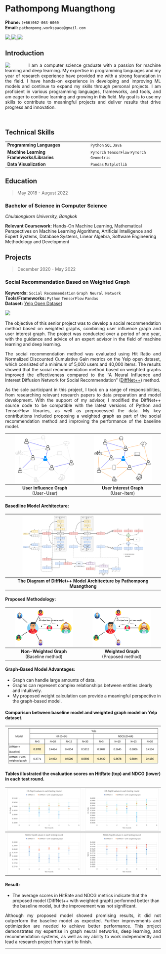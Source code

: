 # Pathompong Muangthong
**Phone:** `(+66)062-063-6060` <br/>
**Email:** `pathompong.workspace@gmail.com` <br/>

<p align="left">

<a href="mailto:pathompong.workspace@gmail.com">
    <img src="https://img.shields.io/badge/-Email-red?style=square&logo=gmail&logoColor=white">
</a>
<a href="https://www.linkedin.com/in/pathompong-muangthong/">
    <img src="https://img.shields.io/badge/-LinkedIn-blue?style=square&logo=linkedin">
</a>
<a href="https://github.com/p4zaa/Social-Recommendation-Based-on-Weighted-Graph">
    <img src="https://img.shields.io/badge/GitHub-@p4zaa-2A9DF4?style=square&logo=github">
</a>  

## Introduction
<img align="left" src="https://cdn-icons-png.flaticon.com/512/5463/5463661.png" width="15%"/>

<p align='justify'>
I am a computer science graduate with a passion for machine learning and deep learning. My expertise in programming languages and my year of research experience have provided me with a strong foundation in the field. I have hands-on experience in developing and improving ML models and continue to expand my skills through personal projects. I am proficient in various programming languages, frameworks, and tools, and am eager to continue learning and growing in this field. My goal is to use my skills to contribute to meaningful projects and deliver results that drive progress and innovation. <br/>
</p>
<br clear="left"/>

## Technical Skills
| | |
| --- | --- |
| **Programming Languages** | `Python` `SQL` `Java` |
| **Machine Learning Frameworks/Libraries** | `PyTorch` `TensorFlow` `PyTorch Geometric` |
| **Data Visualization** | `Pandas` `Matplotlib` |

## Education
> May 2018 - August 2022
### Bachelor of Science in Computer Science
*Chulalongkorn University, Bangkok* <br/>

**Relevant Coursework:** Hands-On Machine Learning, Mathematical Perspectives on Machine Learning Algorithms, Artificial Intelligence and Expert Systems, Database Systems, Linear Algebra, Software Engineering Methodology and Development <br/>

## Projects
> December 2020 - May 2022
### Social Recommendation Based on Weighted Graph
**Keywords:** `Social Recommendation` `Graph Neural Network` <br/>
**Tools/Frameworks:** `Python` `TensorFlow` `Pandas` <br/>
**Dataset:** [Yelp Open Dataset](https://www.yelp.com/dataset) <br/>

<p align="left">

<a href="https://github.com/p4zaa/Social-Recommendation-Based-on-Weighted-Graph">
    <img src="https://img.shields.io/badge/-GitHub-black?style=square&logo=github">
</a>  

<p align="justify">
The objective of this senior project was to develop a social recommendation method based on weighted graphs, combining user influence graph and user interest graph. The project was conducted over a period of one year, with the guidance and advice of an expert advisor in the field of machine learning and deep learning. <br/>
</p>

<p align="justify">
The social recommendation method was evaluated using Hit Ratio and Normalized Discounted Cumulative Gain metrics on the Yelp open dataset, which consisted of a minimum of 5,000 users and 40,000 items. The results showed that the social recommendation method based on weighted graphs improved the effectiveness compared to the “A Neural Influence and Interest Diffusion Network for Social Recommendation” (<a href='https://arxiv.org/abs/2002.00844' >DiffNet++</a>) method. <br/>
</p>

<p align="justify">
As the sole participant in this project, I took on a range of responsibilities, from researching relevant research papers to data preparation and model development. With the support of my advisor, I modified the DiffNet++ source code to be compatible with the latest versions of Python and TensorFlow libraries, as well as preprocessed the data. My key contributions included proposing a weighted graph as part of the social recommendation method and improving the performance of the baseline model. <br/>
</p>

| <img align="center" src="img/fig1.png" width="80%"/> | <img align="center" src="img/fig2.png" width="80%"/> |
|:-----------:|:-----------:|
|**User Influence Graph**<br/>(User-User)|**User Interest Graph**<br/>(User-Item)|

#### Basedline Model Architecture:
| <img align="center" src="img/DiffNet++ Architecture.png" width="80%"/> |
|:-----------:|
|**The Diagram of DiffNet++ Model Architecture by Pathompong Muangthong**|

#### Proposed Methodology:
| <img align="center" src="img/fig5.png" width="80%"/> | <img align="center" src="img/fig6.png" width="80%"/> |
|:-----------:|:-----------:|
|**Non-Weighted Graph**<br/>(Baseline method)|**Weighted Graph**<br/>(Proposed method)|

#### Graph-Based Model Advantages:
  - Graph can handle large amounts of data.
  - Graphs can represent complex relationships between entities clearly and intuitively.
  - My proposed weight calculation can provide a meaningful perspective in the graph-based model.

#### Comparison between baseline model and weighted graph model on Yelp dataset.
| <img align="center" src="img/results/fig7.png" width="100%"/> |
|:-----------:|

#### Tables illustrated the evaluation scores on HitRate (top) and NDCG (lower) in each test round.
| <img align="center" src="img/results/Picture3.png" width="100%"/> | <img align="center" src="img/results/Picture4.png" width="100%"/> |
|:-----------:|:-----------:|
| <img align="center" src="img/results/Picture7.png" width="100%"/> | <img align="center" src="img/results/Picture8.png" width="100%"/> |

#### Result:
  - The average scores in HitRate and NDCG metrics indicate that the proposed model (DiffNet++ with weighted graph) performed better than the baseline model, but the improvement was not significant.
  
<p align='justify'>
Although my proposed model showed promising results, it did not outperform the baseline model as expected. Further improvements and optimization are needed to achieve better performance. This project demonstrates my expertise in graph neural networks, deep learning, and recommendation systems, as well as my ability to work independently and lead a research project from start to finish.
</p>
  
---
